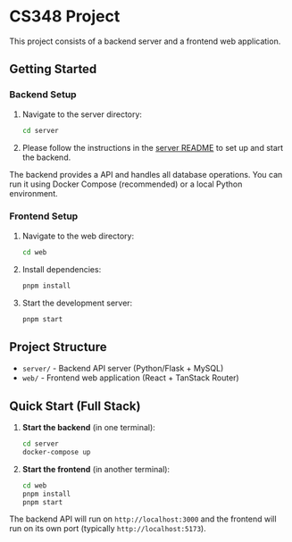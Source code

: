 # CS348 Project

This project consists of a backend server and a frontend web application.

## Getting Started

### Backend Setup

1. Navigate to the server directory:
   ```bash
   cd server
   ```

2. Please follow the instructions in the [server README](./server/README.md) to set up and start the backend.

The backend provides a API and handles all database operations. You can run it using Docker Compose (recommended) or a local Python environment.

### Frontend Setup

1. Navigate to the web directory:
   ```bash
   cd web
   ```

2. Install dependencies:
   ```bash
   pnpm install
   ```

3. Start the development server:
   ```bash
   pnpm start
   ```

## Project Structure

- `server/` - Backend API server (Python/Flask + MySQL)
- `web/` - Frontend web application (React + TanStack Router)

## Quick Start (Full Stack)

1. **Start the backend** (in one terminal):
   ```bash
   cd server
   docker-compose up
   ```

2. **Start the frontend** (in another terminal):
   ```bash
   cd web
   pnpm install
   pnpm start
   ```

The backend API will run on `http://localhost:3000` and the frontend will run on its own port (typically `http://localhost:5173`).


